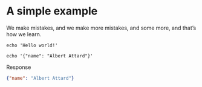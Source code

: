 [//]: # (Automatically generated by Sociable Weaver)
# A simple example

We make mistakes, and we make more mistakes, and some more, and that’s how we learn.

```shell
echo 'Hello world!'
```

```shell
echo '{"name": "Albert Attard"}'
```

Response

```json
{"name": "Albert Attard"}
```

